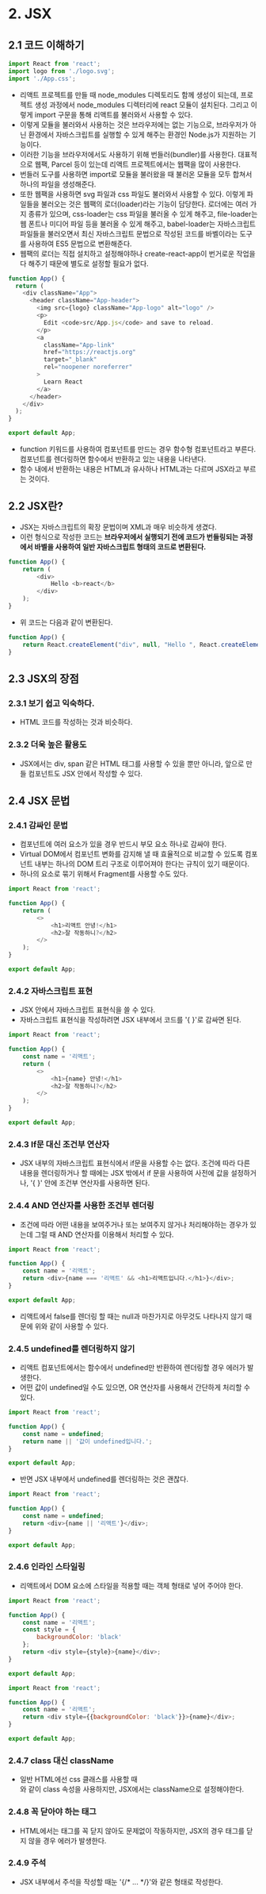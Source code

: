 # 2. JSX
## 2.1 코드 이해하기

```javascript
import React from 'react';
import logo from './logo.svg';
import './App.css';
```
- 리액트 프로젝트를 만들 때 node_modules 디렉토리도 함께 생성이 되는데, 프로젝트 생성 과정에서 node_modules 디렉터리에 react 모듈이 설치된다. 그리고 이렇게 import 구문을 통해 리액트를 불러와서 사용할 수 있다.
- 이렇게 모듈을 불러와서 사용하는 것은 브라우저에는 없는 기능으로, 브라우저가 아닌 환경에서 자바스크립트를 실행할 수 있게 해주는 환경인 Node.js가 지원하는 기능이다. 
- 이러한 기능을 브라우저에서도 사용하기 위해 번들러(bundler)를 사용한다. 대표적으로 웹팩, Parcel 등이 있는데 리액트 프로젝트에서는 웹팩을 많이 사용한다. 
- 번들러 도구를 사용하면 import로 모듈을 불러왔을 때 불러온 모듈을 모두 합쳐서 하나의 파일을 생성해준다.
- 또한 웹팩을 사용하면 svg 파일과 css 파일도 불러와서 사용할 수 있다. 이렇게 파일들을 불러오는 것은 웹팩의 로더(loader)라는 기능이 담당한다. 로더에는 여러 가지 종류가 있으며, css-loader는 css 파일을 불러올 수 있게 해주고, file-loader는 웹 폰트나 미디어 파일 등을 불러올 수 있게 해주고, babel-loader는 자바스크립트 파일들을 불러오면서 최신 자바스크립트 문법으로 작성된 코드를 바벨이라는 도구를 사용하여 ES5 문법으로 변환해준다.
- 웹팩의 로더는 직접 설치하고 설정해야하나 create-react-app이 번거로운 작업을 다 해주기 때문에 별도로 설정할 필요가 없다.
```javascript
function App() {
  return (
    <div className="App">
      <header className="App-header">
        <img src={logo} className="App-logo" alt="logo" />
        <p>
          Edit <code>src/App.js</code> and save to reload.
        </p>
        <a
          className="App-link"
          href="https://reactjs.org"
          target="_blank"
          rel="noopener noreferrer"
        >
          Learn React
        </a>
      </header>
    </div>
  );
}

export default App;
```
- function 키워드를 사용하여 컴포넌트를 만드는 경우 함수형 컴포넌트라고 부른다. 컴포넌트를 렌더링하면 함수에서 반환하고 있는 내용을 나타낸다.
- 함수 내에서 반환하는 내용은 HTML과 유사하나 HTML과는 다르며 JSX라고 부르는 것이다.

## 2.2 JSX란?
- JSX는 자바스크립트의 확장 문법이며 XML과 매우 비슷하게 생겼다.
- 이런 형식으로 작성한 코드는 **브라우저에서 실행되기 전에 코드가 번들링되는 과정에서 바벨을 사용하여 일반 자바스크립트 형태의 코드로 변환된다.**

```javascript
function App() {
    return (
        <div>
            Hello <b>react</b>
        </div>
    );
}
```
- 위 코드는 다음과 같이 변환된다.
```javascript
function App() {
    return React.createElement("div", null, "Hello ", React.createElement("b", null, "react"));
}
```

## 2.3 JSX의 장점
### 2.3.1 보기 쉽고 익숙하다.
- HTML 코드를 작성하는 것과 비슷하다.
### 2.3.2 더욱 높은 활용도
- JSX에서는 div, span 같은 HTML 태그를 사용할 수 있을 뿐만 아니라, 앞으로 만들 컴포넌트도 JSX 안에서 작성할 수 있다.

## 2.4 JSX 문법
### 2.4.1 감싸인 문법
- 컴포넌트에 여러 요소가 있을 경우 반드시 부모 요소 하나로 감싸야 한다.
- Virtual DOM에서 컴포넌트 변화를 감지해 낼 때 효율적으로 비교할 수 있도록 컴포넌트 내부는 하나의 DOM 트리 구조로 이루어져야 한다는 규칙이 있기 때문이다.
- 하나의 요소로 묶기 위해서 Fragment를 사용할 수도 있다.
```javascript
import React from 'react';

function App() {
    return (
        <>
            <h1>리액트 안녕!</h1>
            <h2>잘 작동하니?</h2>
        </>
    );
}

export default App;
```

### 2.4.2 자바스크립트 표현
- JSX 안에서 자바스크립트 표현식을 쓸 수 있다.
- 자바스크립트 표현식을 작성하려면 JSX 내부에서 코드를 '{ }'로 감싸면 된다.
```javascript
import React from 'react';

function App() {
    const name = '리액트';
    return (
        <>
            <h1>{name} 안녕!</h1>
            <h2>잘 작동하니?</h2>
        </>
    );
}

export default App;
```
### 2.4.3 If문 대신 조건부 연산자
- JSX 내부의 자바스크립트 표현식에서 if문을 사용할 수는 없다. 조건에 따라 다른 내용을 렌더링하거나 할 때에는 JSX 밖에서 if 문을 사용하여 사전에 값을 설정하거나, '{ }' 안에 조건부 연산자를 사용하면 된다.

### 2.4.4 AND 연산자를 사용한 조건부 렌더링
- 조건에 따라 어떤 내용을 보여주거나 또는 보여주지 않거나 처리해야하는 경우가 있는데 그럴 때 AND 연산자를 이용해서 처리할 수 있다.
```javascript
import React from 'react';

function App() {
    const name = '리액트';
    return <div>{name === '리액트' && <h1>리액트입니다.</h1>}</div>;
}

export default App;
```
- 리액트에서 false를 렌더링 할 때는 null과 마찬가지로 아무것도 나타나지 않기 때문에 위와 같이 사용할 수 있다.

### 2.4.5 undefined를 렌더링하지 않기
- 리액트 컴포넌트에서는 함수에서 undefined만 반환하여 렌더링할 경우 에러가 발생한다.
- 어떤 값이 undefined일 수도 있으면, OR 연산자를 사용해서 간단하게 처리할 수 있다.
```javascript
import React from 'react';

function App() {
    const name = undefined;
    return name || '값이 undefined입니다.';
}

export default App;
```
- 반면 JSX 내부에서 undefined를 렌더링하는 것은 괜찮다.
```javascript
import React from 'react';

function App() {
    const name = undefined;
    return <div>{name || '리액트'}</div>;
}

export default App;
```

### 2.4.6 인라인 스타일링
- 리액트에서 DOM 요소에 스타일을 적용할 때는 객체 형태로 넣어 주어야 한다.
```javascript
import React from 'react';

function App() {
    const name = '리액트';
    const style = {
        backgroundColor: 'black'
    };
    return <div style={style}>{name}</div>;
}

export default App;
```
```javascript
import React from 'react';

function App() {
    const name = '리액트';
    return <div style={{backgroundColor: 'black'}}>{name}</div>;
}

export default App;
```

### 2.4.7 class 대신 className
- 일반 HTML에선 css 클래스를 사용할 때 <div class="myclass"></div>와 같이 class 속성을 사용하지만, JSX에서는 className으로 설정해야한다.

### 2.4.8 꼭 닫아야 하는 태그
- HTML에서는 태그를 꼭 닫지 않아도 문제없이 작동하지만, JSX의 경우 태그를 닫지 않을 경우 에러가 발생한다.

### 2.4.9 주석
- JSX 내부에서 주석을 작성할 때눈 '{/* ... */}'와 같은 형태로 작성한다.